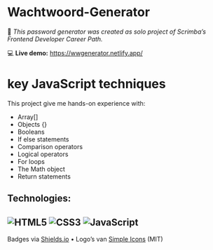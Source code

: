 # Wachtwoord-Generator

📘 *This password generator was created as solo project of Scrimba’s Frontend Developer Career Path.* 

💻 **Live demo:** https://wwgenerator.netlify.app/

# key JavaScript techniques
This project give me hands-on experience with:
- Array[]
- Objects {}
- Booleans
- If else statements
- Comparison operators
- Logical operators
- For loops
- The Math object
- Return statements

## Technologies:
![HTML5](https://img.shields.io/badge/HTML5-E34F26?logo=html5&logoColor=white)
![CSS3](https://img.shields.io/badge/CSS3-1572B6?logo=css3&logoColor=white)
![JavaScript](https://img.shields.io/badge/JavaScript-F7DF1E?logo=javascript&logoColor=black)
---
Badges via [Shields.io](https://shields.io/) • Logo’s van [Simple Icons](https://simpleicons.org/) (MIT)
